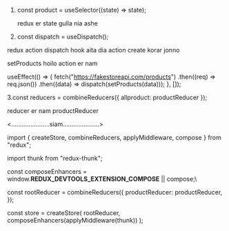 1.  const product = useSelector((state) => state);
   
    redux er state gulla nia ashe 
    
    
    
 2.  const dispatch = useDispatch();


redux action dispatch hook aita dia action create korar jonno


setProducts hoilo action er nam

 useEffect(() => {
    fetch("https://fakestoreapi.com/products")
      .then((req) => req.json())
      .then((data) => dispatch(setProducts(data)));
  }, []);



3.const reducers = combineReducers({ allproduct: productReducer });


reducer er nam productReducer






<......................siam.....................>






import { createStore, combineReducers, applyMiddleware, compose } from "redux";



import thunk from "redux-thunk";


const composeEnhancers = window.__REDUX_DEVTOOLS_EXTENSION_COMPOSE__ || compose;\

const rootReducer = combineReducers({
  productReducer: productReducer,
});

const store = createStore(
  rootReducer,
  composeEnhancers(applyMiddleware(thunk))
);
